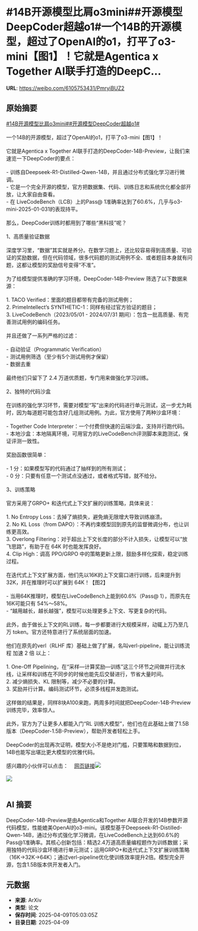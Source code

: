 # #14B开源模型比肩o3mini##开源模型DeepCoder超越o1#一个14B的开源模型，超过了OpenAI的o1，打平了o3-mini【图1】！它就是Agentica x Together AI联手打造的DeepC...

**URL**: https://weibo.com/6105753431/PmryiBUZ2

## 原始摘要

<a href="https://m.weibo.cn/search?containerid=231522type%3D1%26t%3D10%26q%3D%2314B%E5%BC%80%E6%BA%90%E6%A8%A1%E5%9E%8B%E6%AF%94%E8%82%A9o3mini%23&amp;extparam=%2314B%E5%BC%80%E6%BA%90%E6%A8%A1%E5%9E%8B%E6%AF%94%E8%82%A9o3mini%23" data-hide=""><span class="surl-text">#14B开源模型比肩o3mini#</span></a><a href="https://m.weibo.cn/search?containerid=231522type%3D1%26t%3D10%26q%3D%23%E5%BC%80%E6%BA%90%E6%A8%A1%E5%9E%8BDeepCoder%E8%B6%85%E8%B6%8Ao1%23&amp;extparam=%23%E5%BC%80%E6%BA%90%E6%A8%A1%E5%9E%8BDeepCoder%E8%B6%85%E8%B6%8Ao1%23" data-hide=""><span class="surl-text">#开源模型DeepCoder超越o1#</span></a><br><br>一个14B的开源模型，超过了OpenAI的o1，打平了o3-mini【图1】！<br><br>它就是Agentica x Together AI联手打造的DeepCoder-14B-Preview，让我们来速览一下DeepCoder的要点：<br><br>- 训练自Deepseek-R1-Distilled-Qwen-14B，并且通过分布式强化学习进行微调。<br>- 它是一个完全开源的模型，官方把数据集、代码、训练日志和系统优化都全部开放，让大家自由查看。<br>- 在 LiveCodeBench（LCB）上的Pass@ 1准确率达到了60.6%，几乎与o3-mini-2025-01-031的表现持平。<br><br>那么，DeepCoder训练时都用到了哪些“黑科技”呢？<br><br>1、高质量验证数据<br><br>深度学习里，“数据”其实就是养分。在数学习题上，还比较容易得到高质量、可验证的奖励数据，但在代码领域，很多代码题的测试用例不全、或者题目本身就有问题，这都让模型的奖励信号变得“不准”。<br><br>为了给模型提供准确的学习环境，DeepCoder-14B-Preview 筛选了以下数据来源：<br><br>1. TACO Verified：里面的题目都带有完备的测试用例；<br>2. PrimeIntellect’s SYNTHETIC-1：同样有经过官方验证的题目；<br>3. LiveCodeBench（2023/05/01 - 2024/07/31 期间）：包含一批高质量、有完善测试用例的编码任务。<br><br>并且还做了一系列严格的过滤：<br><br>- 自动验证（Programmatic Verification）<br>- 测试用例筛选（至少有5个测试用例才保留）<br>- 数据去重<br><br>最终他们只留下了 2.4 万道优质题，专门用来做强化学习训练。<br><br>2、独特的代码沙盒<br><br>在训练的强化学习环节，需要对模型“写”出来的代码进行单元测试，这一步尤为耗时，因为每道题可能包含好几组测试用例。为此，官方使用了两种沙盒环境：<br><br>- Together Code Interpreter：一个付费但快速的云端沙盒，支持并行跑代码。<br>- 本地沙盒：本地隔离环境，可用官方的LiveCodeBench评测脚本来跑测试，保证评测一致性。<br><br>奖励函数很简单：<br><br>- 1 分：如果模型写的代码通过了抽样到的所有测试；<br>- 0 分：只要有任意一个测试点没通过，或者格式写错，就不给分。<br><br>3、训练策略<br><br>官方采用了GRPO+ 和迭代式上下文扩展的训练策略，具体来说：<br><br>1. No Entropy Loss：去掉了熵损失，避免熵无限增大导致训练崩溃。<br>2. No KL Loss（from DAPO）：不再约束模型回到原先的监督微调分布，也让训练更高效。<br>3. Overlong Filtering：对于超出上下文长度的部分不计入损失，让模型可以“放飞思路”，有助于在 64K 时也能发挥良好。<br>4. Clip High：调高 PPO/GRPO 中的策略更新上限，鼓励多样化探索，稳定训练过程。<br><br>在迭代式上下文扩展方面，他们先以16K的上下文窗口进行训练，后来提升到32K，并在推理时可以扩展到 64K！【图2】<br><br>- 当用64K推理时，模型在LiveCodeBench上能到60.6%（Pass@ 1），而原先在16K可能只有 54%～58%。<br>- “越用越长，越长越强”，模型可以处理更多上下文、写更复杂的代码。<br><br>此外，由于做长上下文的RL训练，每一步都要进行大规模采样，动辄上万乃至几万 token。官方还特意进行了系统层面的加速。<br><br>他们在原先的verl（RLHF 库）基础上做了扩展，名叫verl-pipeline，能让训练流程 加速 2 倍 以上：<br><br>1. One-Off Pipelining，在“采样—计算奖励—训练”这三个环节之间做并行流水线，让采样和训练在不同步的时候也能先后交替进行，节省大量时间。<br>2. 减少熵损失、KL 限制等，减少不必要的计算。<br>3. 奖励并行计算。编码测试环节，必须多线程并发跑测试。<br><br>这样做的结果是，同样8块A100来跑，两周多时间就把DeepCoder-14B-Preview训练完毕，效率惊人。<br><br>此外，官方为了让更多人都能入门“RL 训练大模型”，他们也在此基础上做了1.5B 版本（DeepCoder-1.5B-Preview），帮助开发者轻松上手。<br><br>DeepCoder的出现再次证明，模型大小不是绝对门槛，只要策略和数据到位，14B也能写出堪比更大模型的优雅代码。<br><br>感兴趣的小伙伴可以点击：<a href="https://weibo.cn/sinaurl?u=https%3A%2F%2Fpretty-radio-b75.notion.site%2FDeepCoder-A-Fully-Open-Source-14B-Coder-at-O3-mini-Level-1cf81902c14680b3bee5eb349a512a51" data-hide=""><span class="url-icon"><img style="width: 1rem;height: 1rem" src="https://h5.sinaimg.cn/upload/2015/09/25/3/timeline_card_small_web_default.png" referrerpolicy="no-referrer"></span><span class="surl-text">网页链接</span></a><img style="" src="https://tvax2.sinaimg.cn/large/006Fd7o3gy1i0afeutbddj30zk0otgql.jpg" referrerpolicy="no-referrer"><br><br><img style="" src="https://tvax1.sinaimg.cn/large/006Fd7o3gy1i0afewa3a2j31kw0u3n9r.jpg" referrerpolicy="no-referrer"><br><br>

## AI 摘要

DeepCoder-14B-Preview是由Agentica和Together AI联合开发的14B参数开源代码模型，性能媲美OpenAI的o3-mini。该模型基于Deepseek-R1-Distilled-Qwen-14B，通过分布式强化学习微调，在LiveCodeBench上达到60.6%的Pass@1准确率。其核心创新包括：精选2.4万道高质量编程题作为训练数据；采用独特的代码沙盒环境进行单元测试；运用GRPO+和迭代式上下文扩展训练策略（16K→32K→64K）；通过verl-pipeline优化使训练效率提升2倍。模型完全开源，包含1.5B版本供开发者入门。

## 元数据

- **来源**: ArXiv
- **类型**: 论文
- **保存时间**: 2025-04-09T05:03:05Z
- **目录日期**: 2025-04-09
